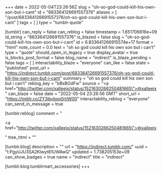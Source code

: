 +++
date = 2022-05-04T23:26:56Z
slug = "oh-so-god-could-kill-his-own-son-but-i-cant"
id = "683364126691557376"
aliases = [ "/post/683364126691557376/oh-so-god-could-kill-his-own-son-but-i-cant" ]
tags = [ ]
type = "tumblr-quote"

[tumblr]
can_reply = false
can_reblog = false
timestamp = 1.651706816e+09
id_string = "683364126691557376"
is_blazed = false
slug = "oh-so-god-could-kill-his-own-son-but-i-cant"
id = 6.833641266915574e+17
format = "html"
note_count = 0.0
text = "oh so god could kill his own son but i can’t"
type = "quote"
should_open_in_legacy = true
display_avatar = true
is_blocks_post_format = false
blog_name = "indirect"
is_blaze_pending = false
tags = [ ]
interactability_blaze = "everyone"
can_like = false
state = "published"
post_url = "https://indirect.tumblr.com/post/683364126691557376/oh-so-god-could-kill-his-own-son-but-i-cant"
summary = "oh so god could kill his own son but i can’t"
reblog_key = "bBsBOdFw"
source = "<a href=\"http://twitter.com/xalleejx/status/1521630266250481665\">@xalleejx</a>"
can_blaze = false
date = "2022-05-04 23:26:56 GMT"
short_url = "https://tmblr.co/ZY3jbybxp0rtiW00"
interactability_reblog = "everyone"
can_send_in_message = true

[tumblr.reblog]
comment = "<p><a href=\"http://twitter.com/xalleejx/status/1521630266250481665\">@xalleejx</a></p>"
tree_html = ""

[tumblr.blog]
description = ""
url = "https://indirect.tumblr.com/"
uuid = "t:PgyUJU3SA2Klwyt81UWAwQ"
updated = 1.738205153e+09
can_show_badges = true
name = "indirect"
title = "indirect"

[tumblr.blog.tumblrmart_accessories]
+++
